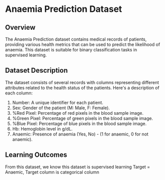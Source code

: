 # Anaemia Prediction Dataset
## Overview
The Anaemia Prediction dataset contains medical records of patients, providing various health metrics that can be used to predict the likelihood of anaemia. 
This dataset is suitable for binary classification tasks in supervised learning.

## Dataset Description
The dataset consists of several records with columns representing different attributes related to the health status of the patients. Here's a description of each column:

1. Number: A unique identifier for each patient.
2. Sex: Gender of the patient (M: Male, F: Female).
3. %Red Pixel: Percentage of red pixels in the blood sample image.
4. %Green Pixel: Percentage of green pixels in the blood sample image.
5. %Blue Pixel: Percentage of blue pixels in the blood sample image.
6. Hb: Hemoglobin level in g/dL.
7. Anaemic: Presence of anaemia (Yes, No) - (1 for anaemic, 0 for not anaemic).

## Learning Outcomes
From this dataset, we know this dataset is supervised learning Target = Anaemic, Target column is categorical column
